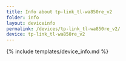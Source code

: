 ```yaml
---
title: Info about tp-link_tl-wa850re_v2
folder: info
layout: deviceinfo
permalink: /devices/tp-link_tl-wa850re_v2/
device: tp-link_tl-wa850re_v2
---
```

{% include templates/device_info.md %}
